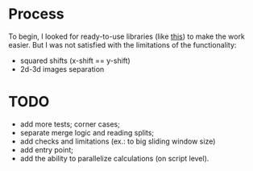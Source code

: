 # Process
To begin, I looked for ready-to-use libraries (like [this](https://github.com/dovahcrow/patchify.py)) to make the work easier.
But I was not satisfied with the limitations of the functionality:
- squared shifts (x-shift == y-shift)
- 2d-3d images separation

# TODO
- add more tests; corner cases;
- separate merge logic and reading splits;
- add checks and limitations (ex.: to big sliding window size)
- add entry point;
- add the ability to parallelize calculations (on script level). 